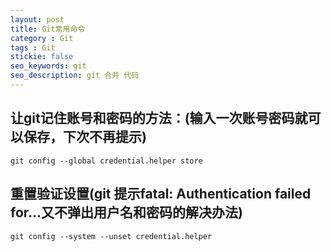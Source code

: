 ```yaml
---
layout: post
title: Git常用命令
category : Git
tags : Git
stickie: false
seo_keywords: git
seo_description: git 合并 代码
---
```


## 让git记住账号和密码的方法：(输入一次账号密码就可以保存，下次不再提示)

```
git config --global credential.helper store
```

## 重置验证设置(git 提示fatal: Authentication failed for...又不弹出用户名和密码的解决办法)

```
git config --system --unset credential.helper
```
